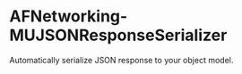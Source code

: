 AFNetworking-MUJSONResponseSerializer
=====================================

Automatically serialize JSON response to your object model. 
